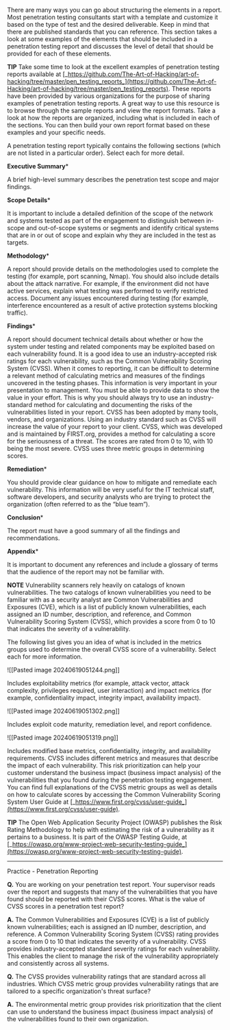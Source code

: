 There are many ways you can go about structuring the elements in a report. Most penetration testing consultants start with a template and customize it based on the type of test and the desired deliverable. Keep in mind that there are published standards that you can reference. This section takes a look at some examples of the elements that should be included in a penetration testing report and discusses the level of detail that should be provided for each of these elements.

**TIP** Take some time to look at the excellent examples of penetration testing reports available at [_https://github.com/The-Art-of-Hacking/art-of-hacking/tree/master/pen_testing_reports_](https://github.com/The-Art-of-Hacking/art-of-hacking/tree/master/pen_testing_reports). These reports have been provided by various organizations for the purpose of sharing examples of penetration testing reports. A great way to use this resource is to browse through the sample reports and view the report formats. Take a look at how the reports are organized, including what is included in each of the sections. You can then build your own report format based on these examples and your specific needs.

A penetration testing report typically contains the following sections (which are not listed in a particular order). Select each for more detail.

**Executive Summary***

A brief high-level summary describes the penetration test scope and major findings.

**Scope Details***

It is important to include a detailed definition of the scope of the network and systems tested as part of the engagement to distinguish between in-scope and out-of-scope systems or segments and identify critical systems that are in or out of scope and explain why they are included in the test as targets.

**Methodology***

A report should provide details on the methodologies used to complete the testing (for example, port scanning, Nmap). You should also include details about the attack narrative. For example, if the environment did not have active services, explain what testing was performed to verify restricted access. Document any issues encountered during testing (for example, interference encountered as a result of active protection systems blocking traffic).

**Findings***

A report should document technical details about whether or how the system under testing and related components may be exploited based on each vulnerability found. It is a good idea to use an industry-accepted risk ratings for each vulnerability, such as the Common Vulnerability Scoring System (CVSS). When it comes to reporting, it can be difficult to determine a relevant method of calculating metrics and measures of the findings uncovered in the testing phases. This information is very important in your presentation to management. You must be able to provide data to show the value in your effort. This is why you should always try to use an industry-standard method for calculating and documenting the risks of the vulnerabilities listed in your report. CVSS has been adopted by many tools, vendors, and organizations. Using an industry standard such as CVSS will increase the value of your report to your client. CVSS, which was developed and is maintained by FIRST.org, provides a method for calculating a score for the seriousness of a threat. The scores are rated from 0 to 10, with 10 being the most severe. CVSS uses three metric groups in determining scores.

**Remediation***

You should provide clear guidance on how to mitigate and remediate each vulnerability. This information will be very useful for the IT technical staff, software developers, and security analysts who are trying to protect the organization (often referred to as the “blue team”).

**Conclusion***

The report must have a good summary of all the findings and recommendations.

**Appendix***

It is important to document any references and include a glossary of terms that the audience of the report may not be familiar with.

**NOTE** Vulnerability scanners rely heavily on catalogs of known vulnerabilities. The two catalogs of known vulnerabilities you need to be familiar with as a security analyst are Common Vulnerabilities and Exposures (CVE), which is a list of publicly known vulnerabilities, each assigned an ID number, description, and reference, and Common Vulnerability Scoring System (CVSS), which provides a score from 0 to 10 that indicates the severity of a vulnerability.

The following list gives you an idea of what is included in the metrics groups used to determine the overall CVSS score of a vulnerability. Select each for more information.

![[Pasted image 20240619051244.png]]

Includes exploitability metrics (for example, attack vector, attack complexity, privileges required, user interaction) and impact metrics (for example, confidentiality impact, integrity impact, availability impact).

![[Pasted image 20240619051302.png]]

Includes exploit code maturity, remediation level, and report confidence.

![[Pasted image 20240619051319.png]]

Includes modified base metrics, confidentiality, integrity, and availability requirements. CVSS includes different metrics and measures that describe the impact of each vulnerability. This risk prioritization can help your customer understand the business impact (business impact analysis) of the vulnerabilities that you found during the penetration testing engagement. You can find full explanations of the CVSS metric groups as well as details on how to calculate scores by accessing the Common Vulnerability Scoring System User Guide at [_https://www.first.org/cvss/user-guide_](https://www.first.org/cvss/user-guide).

**TIP** The Open Web Application Security Project (OWASP) publishes the Risk Rating Methodology to help with estimating the risk of a vulnerability as it pertains to a business. It is part of the OWASP Testing Guide, at [_https://owasp.org/www-project-web-security-testing-guide_](https://owasp.org/www-project-web-security-testing-guide).

---

Practice - Penetration Reporting

**Q.** You are working on your penetration test report. Your supervisor reads over the report and suggests that many of the vulnerabilities that you have found should be reported with their CVSS scores. What is the value of CVSS scores in a penetration test report?

**A.** The Common Vulnerabilities and Exposures (CVE) is a list of publicly known vulnerabilities; each is assigned an ID number, description, and reference. A Common Vulnerability Scoring System (CVSS) rating provides a score from 0 to 10 that indicates the severity of a vulnerability. CVSS provides industry-accepted standard severity ratings for each vulnerability. This enables the client to manage the risk of the vulnerability appropriately and consistently across all systems.

**Q.** The CVSS provides vulnerability ratings that are standard across all industries. Which CVSS metric group provides vulnerability ratings that are tailored to a specific organization's threat surface?

**A.** The environmental metric group provides risk prioritization that the client can use to understand the business impact (business impact analysis) of the vulnerabilities found to their own organization.

